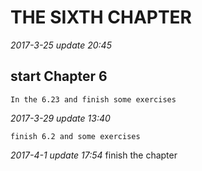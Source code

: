 THE SIXTH CHAPTER
==============================

*2017-3-25 update 20:45*

## start Chapter 6

	In the 6.23 and finish some exercises

*2017-3-29 update 13:40*

	finish 6.2 and some exercises

*2017-4-1 update 17:54*
	finish the chapter
	
